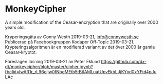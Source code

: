# MonkeyCipher
A simple modification of the Ceasar-encryption that are originally over 2000 years old.

Kryperingsgåta av Conny Westh 2019-03-21, info@connywesth.se
Publicerad på Facebookgruppen Kodapor Off-Topic 2019-03-21.
Krypteringsalgoritmen är en modifierad varianrt av det över 2000 år gamla Ceasar-kryptot.

Föreslagen lösning 2019-03-21 av Peter Eklund
https://github.com/dx-dt/monkeycipher/blob/master/cipher.ipynb?fbclid=IwAR1r_rL96eljw0fNbeMEtb5tBtlAMLuatUpvEkbLJjKYvd0xYFtd4pJuLAc

